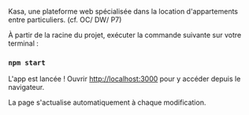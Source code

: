 Kasa, une plateforme web spécialisée dans la location d'appartements entre particuliers.
(cf. OC/ DW/ P7)

À partir de la racine du projet, exécuter la commande suivante sur votre terminal :
### `npm start`

L'app est lancée !
Ouvrir [http://localhost:3000](http://localhost:3000) pour y accéder depuis le navigateur.

La page s'actualise automatiquement à chaque modification.
